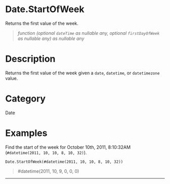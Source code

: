 ﻿# Date.StartOfWeek
Returns the first value of the week.
> _function (optional <code>dateTime</code> as nullable any, optional <code>firstDayOfWeek</code> as nullable any) as nullable any_
# Description 
Returns the first value of the week given a <code>date</code>, <code>datetime</code>, or <code>datetimezone</code> value.

# Category 
Date
# Examples 
Find the start of the week for October 10th, 2011, 8:10:32AM (<code>#datetime(2011, 10, 10, 8, 10, 32)</code>).
```
Date.StartOfWeek(#datetime(2011, 10, 10, 8, 10, 32))
```
> #datetime(2011, 10, 9, 0, 0, 0)
***
